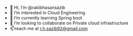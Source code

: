 - 👋 Hi, I’m @rakibhasansazib
- 👀 I’m interested in Cloud Engineering
- 🌱 I’m currently learning Spring boot
- 💞️ I’m looking to collaborate on Private cloud infrastructure
- 📫reach me at r.h.sazib92@gmail.com

<!---
rakibhasansazib/rakibhasansazib is a ✨ special ✨ repository because its `README.md` (this file) appears on your GitHub profile.
You can click the Preview link to take a look at your changes.
--->
